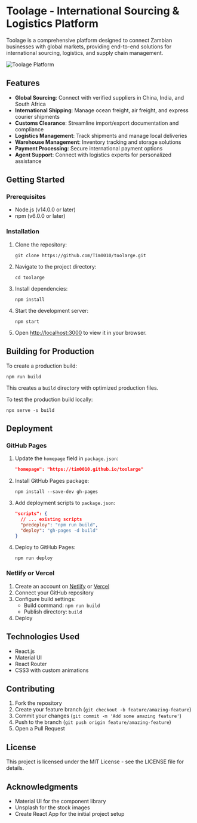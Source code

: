 # Toolage - International Sourcing & Logistics Platform

Toolage is a comprehensive platform designed to connect Zambian businesses with global markets, providing end-to-end solutions for international sourcing, logistics, and supply chain management.

![Toolage Platform](https://images.unsplash.com/photo-1578575437130-527eed3abbec?ixlib=rb-4.0.3&auto=format&fit=crop&w=1470&q=85)

## Features

- **Global Sourcing**: Connect with verified suppliers in China, India, and South Africa
- **International Shipping**: Manage ocean freight, air freight, and express courier shipments
- **Customs Clearance**: Streamline import/export documentation and compliance
- **Logistics Management**: Track shipments and manage local deliveries
- **Warehouse Management**: Inventory tracking and storage solutions
- **Payment Processing**: Secure international payment options
- **Agent Support**: Connect with logistics experts for personalized assistance

## Getting Started

### Prerequisites

- Node.js (v14.0.0 or later)
- npm (v6.0.0 or later)

### Installation

1. Clone the repository:

   ```
   git clone https://github.com/Tim0010/toolarge.git
   ```

2. Navigate to the project directory:

   ```
   cd toolarge
   ```

3. Install dependencies:

   ```
   npm install
   ```

4. Start the development server:

   ```
   npm start
   ```

5. Open [http://localhost:3000](http://localhost:3000) to view it in your browser.

## Building for Production

To create a production build:

```
npm run build
```

This creates a `build` directory with optimized production files.

To test the production build locally:

```
npx serve -s build
```

## Deployment

### GitHub Pages

1. Update the `homepage` field in `package.json`:

   ```json
   "homepage": "https://tim0010.github.io/toolarge"
   ```

2. Install GitHub Pages package:

   ```
   npm install --save-dev gh-pages
   ```

3. Add deployment scripts to `package.json`:

   ```json
   "scripts": {
     // ... existing scripts
     "predeploy": "npm run build",
     "deploy": "gh-pages -d build"
   }
   ```

4. Deploy to GitHub Pages:
   ```
   npm run deploy
   ```

### Netlify or Vercel

1. Create an account on [Netlify](https://www.netlify.com/) or [Vercel](https://vercel.com/)
2. Connect your GitHub repository
3. Configure build settings:
   - Build command: `npm run build`
   - Publish directory: `build`
4. Deploy

## Technologies Used

- React.js
- Material UI
- React Router
- CSS3 with custom animations

## Contributing

1. Fork the repository
2. Create your feature branch (`git checkout -b feature/amazing-feature`)
3. Commit your changes (`git commit -m 'Add some amazing feature'`)
4. Push to the branch (`git push origin feature/amazing-feature`)
5. Open a Pull Request

## License

This project is licensed under the MIT License - see the LICENSE file for details.

## Acknowledgments

- Material UI for the component library
- Unsplash for the stock images
- Create React App for the initial project setup
